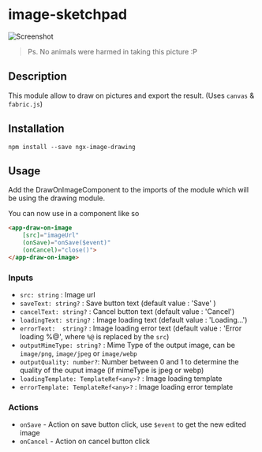 # image-sketchpad

![Screenshot](.github/screenshot.jpg)

> Ps. No animals were harmed in taking this picture :P

## Description

This module allow to draw on pictures and export the result. (Uses `canvas` & `fabric.js`)

## Installation

`npm install --save ngx-image-drawing`

## Usage

Add the DrawOnImageComponent to the imports of the module which will be using the drawing module.

You can now use in a component like so
```html
<app-draw-on-image 
    [src]="imageUrl"
    (onSave)="onSave($event)"
    (onCancel)="close()">
</app-draw-on-image>
```

### Inputs

- `src: string` : Image url
- `saveText: string?` : Save button text (default value : 'Save' )
- `cancelText: string?` : Cancel button text (default value : 'Cancel')
- `loadingText: string?` : Image loading text (default value : 'Loading…')
- `errorText:  string?` : Image loading error text (default value : 'Error loading %@', where `%@` is replaced by the `src`)
- `outputMimeType: string?` : Mime Type of the output image, can be `image/png`, `image/jpeg` or `image/webp`
- `outputQuality: number?`: Number between 0 and 1 to determine the quality of the ouput image (if mimeType is jpeg or webp)
- `loadingTemplate: TemplateRef<any>?` : Image loading template
- `errorTemplate: TemplateRef<any>?` : Image loading error template


### Actions
- `onSave` - Action on save button click, use `$event` to get the new edited image
- `onCancel` - Action on cancel button click
